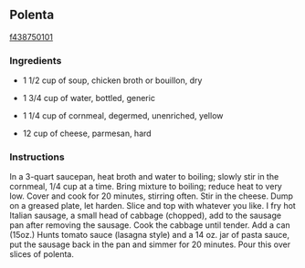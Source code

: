 ## Polenta

[f438750101](http://www.food.com/recipe/polenta-138076)

### Ingredients

 - 1 1/2 cup of soup, chicken broth or bouillon, dry

 - 1 3/4 cup of water, bottled, generic

 - 1 1/4 cup of cornmeal, degermed, unenriched, yellow

 - 12 cup of cheese, parmesan, hard

### Instructions

In a 3-quart saucepan, heat broth and water to boiling; slowly stir in the cornmeal, 1/4 cup at a time. Bring mixture to boiling; reduce heat to very low. Cover and cook for 20 minutes, stirring often. Stir in the cheese. Dump on a greased plate, let harden. Slice and top with whatever you like. I fry hot Italian sausage, a small head of cabbage (chopped), add to the sausage pan after removing the sausage. Cook the cabbage until tender. Add a can (15oz.) Hunts tomato sauce (lasagna style) and a 14 oz. jar of pasta sauce, put the sausage back in the pan and simmer for 20 minutes. Pour this over slices of polenta.